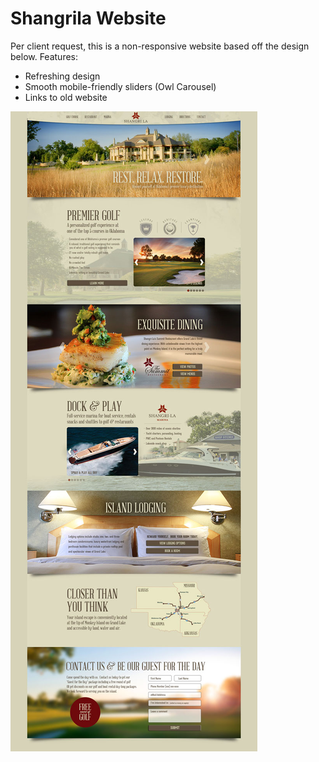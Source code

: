 # Shangrila Website

Per client request, this is a non-responsive website based off the design below. Features:

  - Refreshing design
  - Smooth mobile-friendly sliders (Owl Carousel)
  - Links to old website


![alt text](https://github.com/doppl3r/shangrila/blob/master/img/reference.jpg "Logo Title Text 1")
